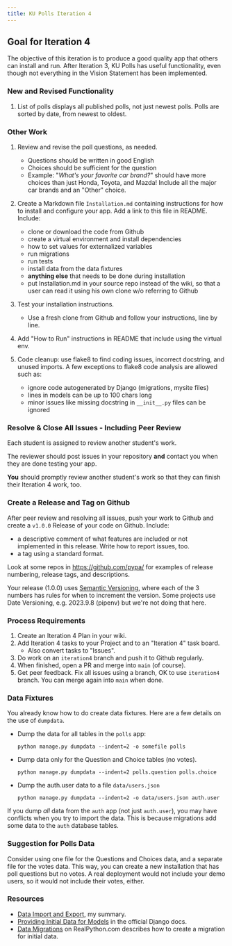 ```yaml
---
title: KU Polls Iteration 4
---
```


## Goal for Iteration 4

The objective of this iteration is to produce a good quality app that others
can install and run.  After Iteration 3, KU Polls has useful
functionality, even though not everything in the Vision Statement has been implemented.

### New and Revised Functionality

1. List of polls displays all published polls, not just newest polls. Polls are sorted by date, from newest to oldest.

### Other Work

1. Review and revise the poll questions, as needed.
   - Questions should be written in good English
   - Choices should be sufficient for the question
   - Example: "*What's your favorite car brand?*" should have more choices than just Honda, Toyota, and Mazda! Include all the major car brands and an "Other" choice.

2. Create a Markdown file `Installation.md` containing instructions for how to install and configure your app. Add a link to this file in README. Include:
   - clone or download the code from Github
   - create a virtual environment and install dependencies
   - how to set values for externalized variables
   - run migrations
   - run tests
   - install data from the data fixtures
   - **anything else** that needs to be done during installation
   - put Installation.md in your source repo instead of the wiki, so that a user can read it using his own clone w/o referring to Github

3. Test your installation instructions. 
   - Use a fresh clone from Github and follow your instructions, line by line.

4. Add "How to Run" instructions in README that include using the virtual env.

5. Code cleanup: use flake8 to find coding issues, incorrect docstring, and unused imports.  A few exceptions to flake8 code analysis are allowed such as:
   - ignore code autogenerated by Django (migrations, mysite files)
   - lines in models can be up to 100 chars long
   - minor issues like missing docstring in `__init__.py` files can be ignored

### Resolve & Close All Issues - Including Peer Review

Each student is assigned to review another student's work.

The reviewer should post issues in your repository **and** contact you when they are done testing your app.

**You** should promptly review another student's work so that they can finish their Iteration 4 work, too.

### Create a Release and Tag on Github

After peer review and resolving all issues, push your work to Github and
create a `v1.0.0` Release of your code on Github.  Include:

- a descriptive comment of what features are included or not implemented in this release.  Write how to report issues, too.
- a tag using a standard format.

Look at some repos in <https://github.com/pypa/> for examples of release numbering, release tags, and descriptions. 

Your release (1.0.0) uses [Semantic Versioning](https://semver.org/), where each of the 3 numbers has rules for when to increment the version.  Some projects use Date Versioning, e.g. 2023.9.8 (pipenv) but we're not doing that here.


### Process Requirements

1. Create an Iteration 4 Plan in your wiki.
2. Add Iteration 4 tasks to your Project and to an "Iteration 4" task board.
   - Also convert tasks to "Issues".
3. Do work on an `iteration4` branch and push it to Github regularly.
4. When finished, open a PR and merge into `main` (of course).
5. Get peer feedback.  Fix all issues using a branch, OK to use `iteration4` branch. You can merge again into `main` when done.

### Data Fixtures

You already know how to do create data fixtures.  Here are a few details on the use of `dumpdata`.

- Dump the data for all tables in the `polls` app:
  ```
  python manage.py dumpdata --indent=2 -o somefile polls
  ```

- Dump data only for the Question and Choice tables (no votes).
  ```
  python manage.py dumpdata --indent=2 polls.question polls.choice
  ```

- Dump the auth.user data to a file `data/users.json`
  ```
  python manage.py dumpdata --indent=2 -o data/users.json auth.user
  ```

If you dump *all* data from the `auth` app (not just `auth.user`), you may have conflicts when you try to import the data. This is because migrations add some data to the `auth` database tables.


### Suggestion for Polls Data

Consider using one file for the Questions and Choices data, and a separate file for the votes data.  This way, you can create a new installation that has poll questions but no votes. A real deployment would not include your demo users, so it would not include their votes, either.


### Resources

- [Data Import and Export](https://cpske.github.io/ISP/django/data-import-export), my summary.
- [Providing Initial Data for Models](https://docs.djangoproject.com/en/2.2/howto/initial-data/) in the official Django docs.
- [Data Migrations](https://realpython.com/data-migrations/) on RealPython.com describes how to create a migration for initial data.
